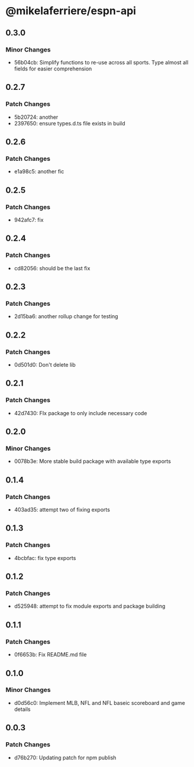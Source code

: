 # @mikelaferriere/espn-api

## 0.3.0

### Minor Changes

- 56b04cb: Simplify functions to re-use across all sports. Type almost all fields for easier comprehension

## 0.2.7

### Patch Changes

- 5b20724: another
- 2397650: ensure types.d.ts file exists in build

## 0.2.6

### Patch Changes

- e1a98c5: another fic

## 0.2.5

### Patch Changes

- 942afc7: fix

## 0.2.4

### Patch Changes

- cd82056: should be the last fix

## 0.2.3

### Patch Changes

- 2d15ba6: another rollup change for testing

## 0.2.2

### Patch Changes

- 0d501d0: Don't delete lib

## 0.2.1

### Patch Changes

- 42d7430: FIx package to only include necessary code

## 0.2.0

### Minor Changes

- 0078b3e: More stable build package with available type exports

## 0.1.4

### Patch Changes

- 403ad35: attempt two of fixing exports

## 0.1.3

### Patch Changes

- 4bcbfac: fix type exports

## 0.1.2

### Patch Changes

- d525948: attempt to fix module exports and package building

## 0.1.1

### Patch Changes

- 0f6653b: Fix README.md file

## 0.1.0

### Minor Changes

- d0d56c0: Implement MLB, NFL and NFL baseic scoreboard and game details

## 0.0.3

### Patch Changes

- d76b270: Updating patch for npm publish
